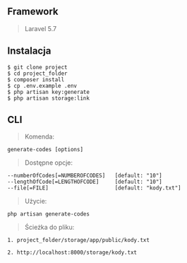 ## Framework
> Laravel 5.7

## Instalacja
```
$ git clone project
$ cd project_folder
$ composer install
$ cp .env.example .env
$ php artisan key:generate
$ php artisan storage:link
```

## CLI
> Komenda:
```
generate-codes [options]
```

> Dostępne opcje:
```
--numberOfCodes[=NUMBEROFCODES]   [default: "10"]
--lengthOfCode[=LENGTHOFCODE]     [default: "10"]
--file[=FILE]                     [default: "kody.txt"]
```
>Użycie:
```
php artisan generate-codes
```
>Ścieżka do pliku:
```
1. project_folder/storage/app/public/kody.txt

2. http://localhost:8000/storage/kody.txt
```